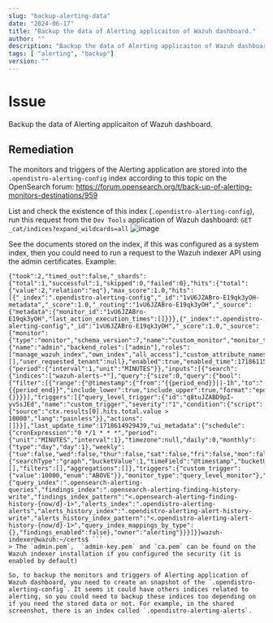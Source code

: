 ```yaml
---
slug: "backup-alerting-data"
date: "2024-06-17"
title: "Backup the data of Alerting applicaiton of Wazuh dashboard."
author: ""
description: "Backup the data of Alerting applicaiton of Wazuh dashboard."
tags: [ "alerting", "backup"]
version: ""
---
```


# Issue

Backup the data of Alerting applicaiton of Wazuh dashboard.

## Remediation

The monitors and triggers of the Alerting application are stored into the `.opendistro-alerting-config` index according to this topic on the OpenSearch forum: https://forum.opensearch.org/t/back-up-of-alerting-monitors-destinations/959

List and check the existence of this index (`.opendistro-alerting-config`), run this request from the `Dev Tools` application of Wazuh dashboard:
```GET _cat/indices?expand_wildcards=all```
![image](https://github.com/wazuh/community/assets/34042064/19b8eaf7-d57b-4e9f-9650-312bed215fe7)

See the documents stored on the index, if this was configured as a system index, then you could need to run a request to the Wazuh indexer API using the admin certificates. Example:
```wazuh-indexer@wazuh:~/certs$ curl --cert admin.pem --key admin-key.pem --cacert ca.pem -u admin:SecretPassword https://localhost:9200/.opendistro-alerting-config/_search
{"took":2,"timed_out":false,"_shards":{"total":1,"successful":1,"skipped":0,"failed":0},"hits":{"total":{"value":2,"relation":"eq"},"max_score":1.0,"hits":[{"_index":".opendistro-alerting-config","_id":"1vU6JZABro-E19qk3yOH-metadata","_score":1.0,"_routing":"1vU6JZABro-E19qk3yOH","_source":{"metadata":{"monitor_id":"1vU6JZABro-E19qk3yOH","last_action_execution_times":[]}}},{"_index":".opendistro-alerting-config","_id":"1vU6JZABro-E19qk3yOH","_score":1.0,"_source":{"monitor":{"type":"monitor","schema_version":7,"name":"custom_monitor","monitor_type":"query_level_monitor","user":{"name":"admin","backend_roles":["admin"],"roles":["manage_wazuh_index","own_index","all_access"],"custom_attribute_names":[],"user_requested_tenant":null},"enabled":true,"enabled_time":1718611533558,"schedule":{"period":{"interval":1,"unit":"MINUTES"}},"inputs":[{"search":{"indices":["wazuh-alerts-*"],"query":{"size":0,"query":{"bool":{"filter":[{"range":{"@timestamp":{"from":"{{period_end}}||-1h","to":"{{period_end}}","include_lower":true,"include_upper":true,"format":"epoch_millis","boost":1.0}}}],"adjust_pure_negative":true,"boost":1.0}},"aggregations":{}}}}],"triggers":[{"query_level_trigger":{"id":"q8tuJZABD9pI-yvSsJEd","name":"custom_trigger","severity":"1","condition":{"script":{"source":"ctx.results[0].hits.total.value > 10000","lang":"painless"}},"actions":[]}}],"last_update_time":1718614929439,"ui_metadata":{"schedule":{"cronExpression":"0 */1 * * *","period":{"unit":"MINUTES","interval":1},"timezone":null,"daily":0,"monthly":{"type":"day","day":1},"weekly":{"tue":false,"wed":false,"thur":false,"sat":false,"fri":false,"mon":false,"sun":false},"frequency":"interval"},"search":{"searchType":"graph","bucketValue":1,"timeField":"@timestamp","bucketUnitOfTime":"h","groupBy":[],"filters":[],"aggregations":[]},"triggers":{"custom_trigger":{"value":10000,"enum":"ABOVE"}},"monitor_type":"query_level_monitor"},"data_sources":{"query_index":".opensearch-alerting-queries","findings_index":".opensearch-alerting-finding-history-write","findings_index_pattern":"<.opensearch-alerting-finding-history-{now/d}-1>","alerts_index":".opendistro-alerting-alerts","alerts_history_index":".opendistro-alerting-alert-history-write","alerts_history_index_pattern":"<.opendistro-alerting-alert-history-{now/d}-1>","query_index_mappings_by_type":{},"findings_enabled":false},"owner":"alerting"}}}]}}wazuh-indexer@wazuh:~/certs$ ```
> The `admin.pem`,  `admin-key.pem` and `ca.pem` can be found on the Wazuh indexer installation if you configured the security (it is enabled by default)

So, to backup the monitors and triggers of Alerting application of Wazuh dashboard, you need to create an snapshot of the `.opendistro-alerting-config`. It seems it could have others indices related to alerting, so you could need to backup these indices too depending on if you need the stored data or not. For example, in the shared screenshot, there is an index called `.opendistro-alerting-alerts`.